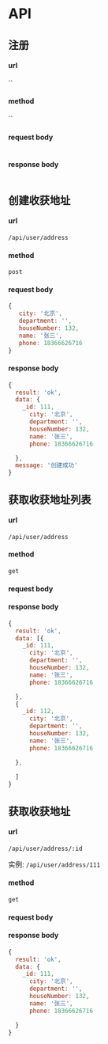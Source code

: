 # API

## 注册

#### url 
``

#### method 
``

#### request body

``` js
```

#### response body

``` js

```


## 创建收获地址

#### url 
`
/api/user/address
`

#### method 
`post`

#### request body

``` js
{
   city: '北京',
   department: '',
   houseNumber: 132,
   name: '张三',
   phone: 18366626716
}

```

#### response body

``` js
{
  result: 'ok',
  data: {
    _id: 111,
      city: '北京',
      department: '',
      houseNumber: 132,
      name: '张三',
      phone: 18366626716

  },
  message: '创建成功'
}

```

## 获取收获地址列表

#### url 
`
/api/user/address
`

#### method 
`get`

#### request body

#### response body

``` js
{
  result: 'ok',
  data: [{
    _id: 111,
      city: '北京',
      department: '',
      houseNumber: 132,
      name: '张三',
      phone: 18366626716

  },
  {
    _id: 112,
      city: '北京',
      department: '',
      houseNumber: 132,
      name: '张三',
      phone: 18366626716

  },
  
  ]
}

```

## 获取收获地址

#### url 
`
/api/user/address/:id
`

实例: `/api/user/address/111`

#### method 
`get`

#### request body

#### response body

``` js
{
  result: 'ok',
  data: {
    _id: 111,
      city: '北京',
      department: '',
      houseNumber: 132,
      name: '张三',
      phone: 18366626716

  }
}

```